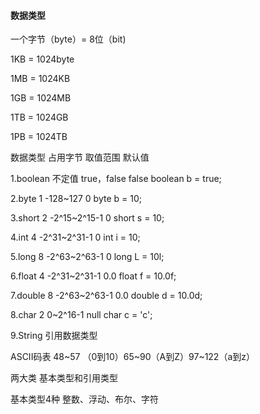 #### 数据类型

一个字节（byte）= 8位（bit)

1KB = 1024byte

1MB = 1024KB

1GB = 1024MB

1TB = 1024GB

1PB = 1024TB



数据类型         占用字节           取值范围                        默认值

1.boolean       不定值              true，false                    false               boolean b = true;

2.byte              1                        -128~127                       0                     byte b = 10;

3.short             2                      -2^15~2^15-1                 0                     short s = 10;

4.int                  4                      -2^31~2^31-1                 0                     int i = 10;

5.long               8                      -2^63~2^63-1                 0                     long L = 10l;

6.float              4                       -2^31~2^31-1                0.0                   float f = 10.0f;

7.double          8                       -2^63~2^63-1                0.0                   double d = 10.0d;

8.char               2                       0~2^16-1                        null                    char c = 'c';

9.String			引用数据类型

ASCII码表  48~57 （0到10）65~90（A到Z）97~122（a到z）

两大类  基本类型和引用类型

基本类型4种  整数、浮动、布尔、字符

